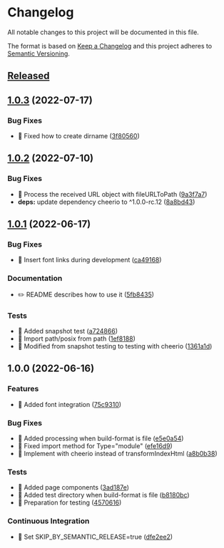 # Changelog

All notable changes to this project will be documented in this file.

The format is based on [Keep a Changelog](https://keepachangelog.com/) and this project adheres to [Semantic Versioning](https://semver.org/).

## [Released](https://github.com/dc7290/astro-fonts-next/releases)

## [1.0.3](https://github.com/dc7290/astro-fonts-next/compare/v1.0.2...v1.0.3) (2022-07-17)


### Bug Fixes

* 🐛 Fixed how to create dirname ([3f80560](https://github.com/dc7290/astro-fonts-next/commit/3f80560ac0ca1cc1ec0bf581a43cc54ae01a236c))

## [1.0.2](https://github.com/dc7290/astro-fonts-next/compare/v1.0.1...v1.0.2) (2022-07-10)


### Bug Fixes

* 🐛 Process the received URL object with fileURLToPath ([9a3f7a7](https://github.com/dc7290/astro-fonts-next/commit/9a3f7a71e2146fb230a78fee75cd5dd7ed0e3519))
* **deps:** update dependency cheerio to ^1.0.0-rc.12 ([8a8bd43](https://github.com/dc7290/astro-fonts-next/commit/8a8bd439c0a93bf1de365e43222df23fdc086092))

## [1.0.1](https://github.com/dc7290/astro-fonts-next/compare/v1.0.0...v1.0.1) (2022-06-17)


### Bug Fixes

* 🐛 Insert font links during development ([ca49168](https://github.com/dc7290/astro-fonts-next/commit/ca49168404c3c35795d2ab975f8223ea6aa13325))


### Documentation

* ✏️ README describes how to use it ([5fb8435](https://github.com/dc7290/astro-fonts-next/commit/5fb84351398b87653119e961d9f40cc8565db869))


### Tests

* 💍 Added snapshot test ([a724866](https://github.com/dc7290/astro-fonts-next/commit/a72486672eeda303b98e69db5040974f6763c3fd))
* 💍 Import path/posix from path ([1ef8188](https://github.com/dc7290/astro-fonts-next/commit/1ef81885cf9d3a26d3c9cf2a817529fa7380aad0))
* 💍 Modified from snapshot testing to testing with cheerio ([1361a1d](https://github.com/dc7290/astro-fonts-next/commit/1361a1de7986e1c769e5678e6779b10078032b67))

## 1.0.0 (2022-06-16)


### Features

* 🚀 Added font integration ([75c9310](https://github.com/dc7290/astro-fonts-next/commit/75c931097435adad6c3c51805869c3fbf4ca504e))


### Bug Fixes

* 🐛 Added processing when build-format is file ([e5e0a54](https://github.com/dc7290/astro-fonts-next/commit/e5e0a54aefd14a97f5c2e3893691dc87c9f7a25c))
* 🐛 Fixed import method for Type="module" ([efe16d9](https://github.com/dc7290/astro-fonts-next/commit/efe16d954452f9de24faed7ab65e8944aada0da9))
* 🐛 Implement with cheerio instead of transformIndexHtml ([a8b0b38](https://github.com/dc7290/astro-fonts-next/commit/a8b0b38f0111fde29302644062888cec02c1afd9))


### Tests

* 💍 Added page components ([3ad187e](https://github.com/dc7290/astro-fonts-next/commit/3ad187e82bf5878ebf9ae4f2c66e67c2d0f27e79))
* 💍 Added test directory when build-format is file ([b8180bc](https://github.com/dc7290/astro-fonts-next/commit/b8180bc4905ade911f605a0c15308ab81fb97936))
* 💍 Preparation for testing ([4570616](https://github.com/dc7290/astro-fonts-next/commit/4570616c9efe2c710c3009c6393c30179087cf0a))


### Continuous Integration

* 🎡 Set SKIP_BY_SEMANTIC_RELEASE=true ([dfe2ee2](https://github.com/dc7290/astro-fonts-next/commit/dfe2ee26cf09f48f2933e0b09ff50c067e867f64))
